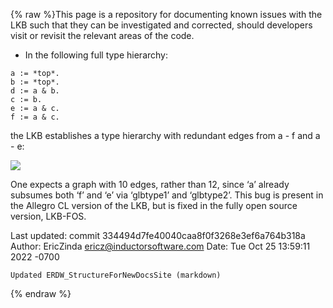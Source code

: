 {% raw %}This page is a repository for documenting known issues with the LKB such
that they can be investigated and corrected, should developers visit or
revisit the relevant areas of the code.

- In the following full type hierarchy:

<!-- -->


    a := *top*.
    b := *top*.
    d := a & b.
    c := b.
    e := a & c.
    f := a & c.

the LKB establishes a type hierarchy with redundant edges from a - f and
a - e:

![](http://www.computational-semantics.com/webshare/inv-3-hierarchy-lkb.png)

One expects a graph with 10 edges, rather than 12, since ‘a’ already
subsumes both ‘f’ and ‘e’ via ‘glbtype1’ and ‘glbtype2’. This bug is
present in the Allegro CL version of the LKB, but is fixed in the fully
open source version, LKB-FOS.

Last updated: commit 334494d7fe40040caa8f0f3268e3ef6a764b318a
Author: EricZinda <ericz@inductorsoftware.com>
Date:   Tue Oct 25 13:59:11 2022 -0700

    Updated ERDW_StructureForNewDocsSite (markdown)
{% endraw %}